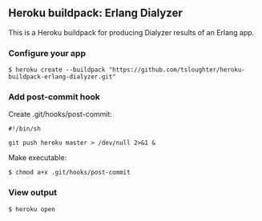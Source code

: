## Heroku buildpack: Erlang Dialyzer

This is a Heroku buildpack for producing Dialyzer results of an Erlang app.

### Configure your app

```shell
$ heroku create --buildpack "https://github.com/tsloughter/heroku-buildpack-erlang-dialyzer.git"
```

### Add post-commit hook

Create  .git/hooks/post-commit:

```shell
#!/bin/sh

git push heroku master > /dev/null 2>&1 &
```

Make executable:

```shell
$ chmod a+x .git/hooks/post-commit
```

### View output

```shell
$ heroku open
```
